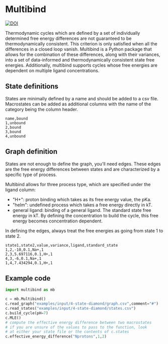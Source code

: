 # Multibind


[![DOI](https://zenodo.org/badge/301552078.svg)](https://zenodo.org/badge/latestdoi/301552078)


Thermodynamic cycles which are defined by a set of individually determined free energy differences are not guaranteed to be thermodynamically consistent.
This criterion is only satisfied when all the differences in a closed loop vanish.
Multibind is a Python package that allows for the combination of these differences, along with their variances, into a set of data-informed and thermodynamically consistent state free energies.
Additionally, multibind supports cycles whose free energies are dependent on multiple ligand concentrations.

## State definitions

States are minimally defined by a name and should be added to a csv file.
Macrostates can be added as additional columns with the name of the category being the column header.

```text
name,bound
1,unbound
2,bound
3,bound
4,unbound
```

## Graph definition

States are not enough to define the graph, you'll need edges. 
These edges are the free energy differences between states and are characterized by a specific type of process.

Multibind allows for three process type, which are specified under the ligand column:

- "H+": proton binding which takes as its free energy value, the pKa.
- "helm": undefined process which takes a free energy directly in kT.
- general ligand: binding of a general ligand. The standard state free energy in kT. By defining the concentration to build the cycle, this free energy becomes concentration dependent.

In defining the edges, always treat the free energies as going from state 1 to state 2.

```text
state1,state2,value,variance,ligand,standard_state
1,2,-10,0.1,Na+,1
2,3,5.697116,0.1,H+,1
4,3,-6,0.1,Na+,1
1,4,7.434294,0.1,H+,1
```

## Example code

```python
import multibind as mb

c = mb.Multibind()
c.read_graph("examples/input/4-state-diamond/graph.csv",comment="#")
c.read_states("examples/input/4-state-diamond/states.csv")
c.build_cycle(pH=7)
c.MLE() 
# compute the effective energy difference between two macrostates
# if you are unsure of the values to pass to the function, look
# at either your state file or the contents of c.states
c.effective_energy_difference("Nprotons",1,2)
```
